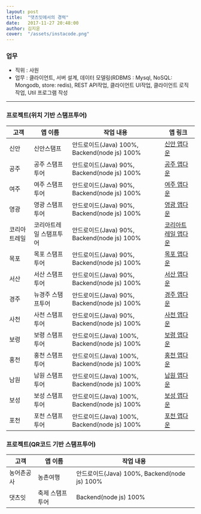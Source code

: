 ```yaml
---
layout: post
title:  "댓츠잇에서의 경력"
date:   2017-11-27 20:48:00
author: 김지운
cover:  "/assets/instacode.png"
---
```


### 업무

- 직위 : 사원
- 업무 : 클라이언트, 서버 설계, 데이터 모델링(RDBMS : Mysql, NoSQL: Mongodb, store: redis), REST API작업, 클라이언트 UI작업, 클라이언트 로직 작업, Util 프로그램 작성

---

### 프로젝트(위치 기반 스탬프투어)

|고객|앱 이름|작업 내용|앱 링크|
|---|---|---|---|
|신안|신안스탬프|안드로이드(Java) 100%, Backend(node js) 100%|[신안 앱다운][shinan]|
|공주|공주 스탬프투어|안드로이드(Java) 90%, Backend(node js) 100%|[공주 앱다운][shinan]|
|여주|여주 스탬프투어|안드로이드(Java) 90%, Backend(node js) 100%|[여주 앱다운][shinan]|
|영광|영광 스탬프투어|안드로이드(Java) 90%, Backend(node js) 100%|[영광 앱다운][shinan]|
|코리아트레일|코리아트레일 스탬프투어|안드로이드(Java) 90%, Backend(node js) 100%|[코리아트레일 앱다운][shinan]|
|목포|목포 스탬프투어|안드로이드(Java) 90%, Backend(node js) 100%|[목포 앱다운][shinan]|
|서산|서산 스탬프투어|안드로이드(Java) 90%, Backend(node js) 100%|[서산 앱다운][shinan]|
|경주|뉴경주 스탬프투어|안드로이드(Java) 90%, Backend(node js) 100%|[경주 앱다운][shinan]|
|사천|사천 스탬프투어|안드로이드(Java) 90%, Backend(node js) 100%|[사천 앱다운][shinan]|
|보령|보령 스탬프투어|안드로이드(Java) 100%, Backend(node js) 100%|[보령 앱다운][shinan]|
|홍천|홍천 스탬프투어|안드로이드(Java) 100%, Backend(node js) 100%|[홍천 앱다운][shinan]|
|남원|남원 스탬프투어|안드로이드(Java) 100%, Backend(node js) 100%|[남원 앱다운][shinan]|
|보성|보성 스탬프투어|안드로이드(Java) 100%, Backend(node js) 100%|[보성 앱다운][shinan]|
|포천|포천 스탬프투어|안드로이드(Java) 100%, Backend(node js) 100%|[포천 앱다운][shinan]|


### 프로젝트(QR코드 기반 스탬프투어)

|고객|앱 이름|작업 내용|
|---|---|---|
|농어촌공사|농촌여행|안드로이드(Java) 100%, Backend(node js) 100%|
|댓츠잇|축제 스탬프투어|Backend(node js) 100%|


[shinan]:   https://play.google.com/store/apps/details?id=com.thatzit.kjw.stamptour_shinan_client
